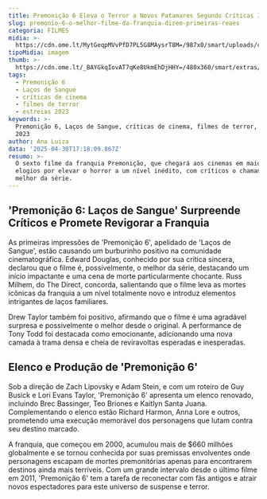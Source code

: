 ```yaml
---
title: Premonição 6 Eleva o Terror a Novos Patamares Segundo Críticas Iniciais
slug: premonio-6-o-melhor-filme-da-franquia-dizem-primeiras-reaes
categoria: FILMES
midia: >-
  https://cdn.ome.lt/MytGeqpMVvPfD7PL5G8MAysrT8M=/987x0/smart/uploads/conteudo/fotos/OMELETE_CAPA_-_2025-04-30T134013.360.png
tipoMidia: imagem
thumb: >-
  https://cdn.ome.lt/_BAYGkqIovAT7qKe8UkmEhDjHHY=/480x360/smart/extras/conteudos/omelete_THUMB_-_2025-04-30T133953.820.png
tags:
  - Premonição 6
  - Laços de Sangue
  - críticas de cinema
  - filmes de terror
  - estreias 2023
keywords: >-
  Premonição 6, Laços de Sangue, críticas de cinema, filmes de terror, estreias
  2023
author: Ana Luiza
data: '2025-04-30T17:18:09.867Z'
resumo: >-
  O sexto filme da franquia Premonição, que chegará aos cinemas em maio, recebe
  elogios por elevar o horror a um nível inédito, com críticos o chamando de o
  melhor da série.
---
```


## 'Premonição 6: Laços de Sangue' Surpreende Críticos e Promete Revigorar a Franquia

As primeiras impressões de 'Premonição 6', apelidado de 'Laços de Sangue', estão causando um burburinho positivo na comunidade cinematográfica. Edward Douglas, conhecido por sua crítica sincera, declarou que o filme é, possivelmente, o melhor da série, destacando um início impactante e uma cena de morte particularmente chocante. Russ Milhem, do The Direct, concorda, salientando que o filme leva as mortes icônicas da franquia a um nível totalmente novo e introduz elementos intrigantes de laços familiares.

Drew Taylor também foi positivo, afirmando que o filme é uma agradável surpresa e possivelmente o melhor desde o original. A performance de Tony Todd foi destacada como emocionante, adicionando uma nova camada à trama densa e cheia de reviravoltas esperadas e inesperadas.

## Elenco e Produção de 'Premonição 6'

Sob a direção de Zach Lipovsky e Adam Stein, e com um roteiro de Guy Busick e Lori Evans Taylor, 'Premonição 6' apresenta um elenco renovado, incluindo Brec Bassinger, Teo Briones e Kaitlyn Santa Juana. Complementando o elenco estão Richard Harmon, Anna Lore e outros, prometendo uma execução memorável dos personagens que lutam contra seu destino marcado.

A franquia, que começou em 2000, acumulou mais de $660 milhões globalmente e se tornou conhecida por suas premissas envolventes onde personagens escapam de mortes premonitórias apenas para encontrarem destinos ainda mais terríveis. Com um grande intervalo desde o último filme em 2011, 'Premonição 6' tem a tarefa de reconectar com fãs antigos e atrair novos espectadores para este universo de suspense e terror.
